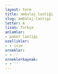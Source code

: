 ```yaml
---
layout: term
title: ambalaj lastiği
slug: ambalaj-lastigi
letter: A
lisan: Türkçe
anlamlar:
- paket lastiği
ozellikler:
- - isim
ornekler:
- - ''
orneklerkaynak:
- - ''
---
```

